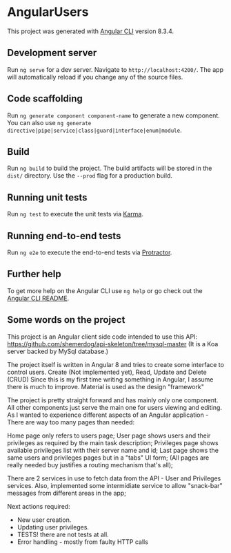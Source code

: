 # AngularUsers

This project was generated with [Angular CLI](https://github.com/angular/angular-cli) version 8.3.4.

## Development server

Run `ng serve` for a dev server. Navigate to `http://localhost:4200/`. The app will automatically reload if you change any of the source files.

## Code scaffolding

Run `ng generate component component-name` to generate a new component. You can also use `ng generate directive|pipe|service|class|guard|interface|enum|module`.

## Build

Run `ng build` to build the project. The build artifacts will be stored in the `dist/` directory. Use the `--prod` flag for a production build.

## Running unit tests

Run `ng test` to execute the unit tests via [Karma](https://karma-runner.github.io).

## Running end-to-end tests

Run `ng e2e` to execute the end-to-end tests via [Protractor](http://www.protractortest.org/).

## Further help

To get more help on the Angular CLI use `ng help` or go check out the [Angular CLI README](https://github.com/angular/angular-cli/blob/master/README.md).


## Some words on the project

This project is an Angular client side code intended to use this API:
https://github.com/shemerdog/api-skeleton/tree/mysql-master
(It is a Koa server backed by MySql database.)

The project itself is written in Angular 8 and tries to create some interface to control users.
Create (Not implemented yet), Read, Update and Delete (CRUD)
Since this is my first time writing something in Angular, I assume there is much to improve.
Material is used as the design "framework"

The project is pretty straight forward and has mainly only one component.
All other components just serve the main one for users viewing and editing.
As I wanted to experience different aspects of an Angular application -
There are way too many pages than needed:

Home page only refers to users page;
User page shows users and their privileges as required by the main task description;
Privileges page shows available privileges list with their server name and id;
Last page shows the same users and privileges pages but in a "tabs" UI form;
(All pages are really needed buy justifies a routing mechanism that's all);

There are 2 services in use to fetch data from the API - User and Privileges services.
Also, implemented some intermidiate service to allow "snack-bar" messages from different areas in the app;

Next actions required:
* New user creation.
* Updating user privileges.
* TESTS! there are not tests at all.
* Error handling - mostly from faulty HTTP calls